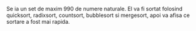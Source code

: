 Se ia un set de maxim 990 de numere naturale. El va fi sortat folosind quicksort, radixsort, countsort, bubblesort si mergesort, apoi va afisa ce sortare a fost mai rapida.
